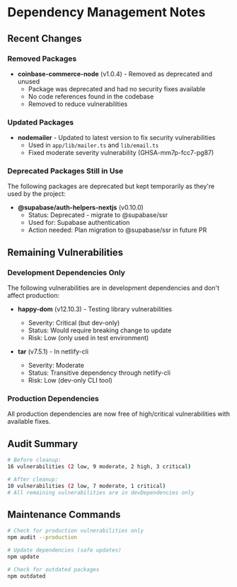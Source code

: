 # Dependency Management Notes

## Recent Changes

### Removed Packages
- **coinbase-commerce-node** (v1.0.4) - Removed as deprecated and unused
  - Package was deprecated and had no security fixes available
  - No code references found in the codebase
  - Removed to reduce vulnerabilities

### Updated Packages
- **nodemailer** - Updated to latest version to fix security vulnerabilities
  - Used in `app/lib/mailer.ts` and `lib/email.ts`
  - Fixed moderate severity vulnerability (GHSA-mm7p-fcc7-pg87)

### Deprecated Packages Still in Use
The following packages are deprecated but kept temporarily as they're used by the project:

- **@supabase/auth-helpers-nextjs** (v0.10.0)
  - Status: Deprecated - migrate to @supabase/ssr
  - Used for: Supabase authentication
  - Action needed: Plan migration to @supabase/ssr in future PR

## Remaining Vulnerabilities

### Development Dependencies Only
The following vulnerabilities are in development dependencies and don't affect production:

- **happy-dom** (v12.10.3) - Testing library vulnerabilities
  - Severity: Critical (but dev-only)
  - Status: Would require breaking change to update
  - Risk: Low (only used in test environment)

- **tar** (v7.5.1) - In netlify-cli
  - Severity: Moderate
  - Status: Transitive dependency through netlify-cli
  - Risk: Low (dev-only CLI tool)

### Production Dependencies
All production dependencies are now free of high/critical vulnerabilities with available fixes.

## Audit Summary
```bash
# Before cleanup:
16 vulnerabilities (2 low, 9 moderate, 2 high, 3 critical)

# After cleanup:
10 vulnerabilities (2 low, 7 moderate, 1 critical)
# All remaining vulnerabilities are in devDependencies only
```

## Maintenance Commands
```bash
# Check for production vulnerabilities only
npm audit --production

# Update dependencies (safe updates)
npm update

# Check for outdated packages
npm outdated
```
